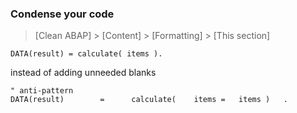 ### Condense your code

> [Clean ABAP] > [Content] > [Formatting] > [This section]

```ABAP
DATA(result) = calculate( items ).
```

instead of adding unneeded blanks

```ABAP
" anti-pattern
DATA(result)        =      calculate(    items =   items )   .
```